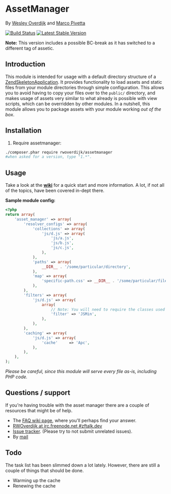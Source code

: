 # AssetManager
By [Wesley Overdijk](http://blog.spoonx.nl/) and [Marco Pivetta](http://ocramius.github.com/)

[![Build Status](https://secure.travis-ci.org/RWOverdijk/AssetManager.png?branch=master)](http://travis-ci.org/RWOverdijk/AssetManager)
[![Latest Stable Version](https://poser.pugx.org/RWOverdijk/AssetManager/v/stable.png)](https://packagist.org/packages/RWOverdijk/AssetManager)

**Note:** This version includes a possible BC-break as it has switched to a different tag of assetic.

## Introduction
This module is intended for usage with a default directory structure of a
[ZendSkeletonApplication](https://github.com/zendframework/ZendSkeletonApplication/). It provides functionality to load
assets and static files from your module directories through simple configuration.
This allows you to avoid having to copy your files over to the `public/` directory, and makes usage of assets very
similar to what already is possible with view scripts, which can be overridden by other modules.
In a nutshell, this module allows you to package assets with your module working *out of the box*.

## Installation

 1.  Require assetmanager:

```sh
./composer.phar require rwoverdijk/assetmanager
#when asked for a version, type "1.*".
```

## Usage

Take a look at the **[wiki](https://github.com/RWOverdijk/AssetManager/wiki)** for a quick start and more information.
A lot, if not all of the topics, have been covered in-dept there.

**Sample module config:**

```php
<?php
return array(
    'asset_manager' => array(
        'resolver_configs' => array(
            'collections' => array(
                'js/d.js' => array(
                    'js/a.js',
                    'js/b.js',
                    'js/c.js',
                ),
            ),
            'paths' => array(
                __DIR__ . '/some/particular/directory',
            ),
            'map' => array(
                'specific-path.css' => __DIR__ . '/some/particular/file.css',
            ),
        ),
        'filters' => array(
            'js/d.js' => array(
                array(
                    // Note: You will need to require the classes used for the filters yourself.
                    'filter' => 'JSMin',
                ),
            ),
        ),
        'caching' => array(
            'js/d.js' => array(
                'cache'     => 'Apc',
            ),
        ),
    ),
);
```

*Please be careful, since this module will serve every file as-is, including PHP code.*

## Questions / support
If you're having trouble with the asset manager there are a couple of resources that might be of help.
* The [FAQ wiki page](https://github.com/RWOverdijk/AssetManager/wiki/FAQ), where you'll perhaps find your answer.
* [RWOverdijk at irc.freenode.net #zftalk.dev](http://webchat.freenode.net?channels=zftalk.dev%2Czftalk&uio=MTE9MTAz8d)
* [Issue tracker](https://github.com/RWOverdijk/AssetManager/issues). (Please try to not submit unrelated issues).
* By [mail](mailto:r.w.overdijk@gmail.com?Subject=AssetManager%20help)

## Todo
The task list has been slimmed down a lot lately. However, there are still a couple of things that should be done.

 * Warming up the cache
 * Renewing the cache
